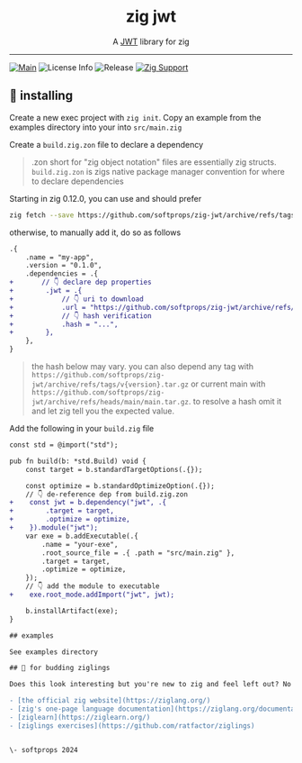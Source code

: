 <h1 align="center">
    zig jwt
</h1>

<div align="center">
    A <a href="https://jwt.io/">JWT</a> library for zig
</div>

---

[![Main](https://github.com/softprops/zig-jwt/actions/workflows/ci.yml/badge.svg)](https://github.com/softprops/zig-jwt/actions/workflows/ci.yml) ![License Info](https://img.shields.io/github/license/softprops/zig-jwt) ![Release](https://img.shields.io/github/v/release/softprops/zig-jwt) [![Zig Support](https://img.shields.io/badge/zig-0.13.0-black?logo=zig)](https://ziglang.org/documentation/0.13.0/)

## 📼 installing

Create a new exec project with `zig init`. Copy an example from the examples directory into your into `src/main.zig`

Create a `build.zig.zon` file to declare a dependency

> .zon short for "zig object notation" files are essentially zig structs. `build.zig.zon` is zigs native package manager convention for where to declare dependencies

Starting in zig 0.12.0, you can use and should prefer

```sh
zig fetch --save https://github.com/softprops/zig-jwt/archive/refs/tags/v0.1.0.tar.gz
```

otherwise, to manually add it, do so as follows

```diff
.{
    .name = "my-app",
    .version = "0.1.0",
    .dependencies = .{
+       // 👇 declare dep properties
+        .jwt = .{
+            // 👇 uri to download
+            .url = "https://github.com/softprops/zig-jwt/archive/refs/tags/v0.1.0.tar.gz",
+            // 👇 hash verification
+            .hash = "...",
+        },
    },
}
```

> the hash below may vary. you can also depend any tag with `https://github.com/softprops/zig-jwt/archive/refs/tags/v{version}.tar.gz` or current main with `https://github.com/softprops/zig-jwt/archive/refs/heads/main/main.tar.gz`. to resolve a hash omit it and let zig tell you the expected value.

Add the following in your `build.zig` file

```diff
const std = @import("std");

pub fn build(b: *std.Build) void {
    const target = b.standardTargetOptions(.{});

    const optimize = b.standardOptimizeOption(.{});
    // 👇 de-reference dep from build.zig.zon
+    const jwt = b.dependency("jwt", .{
+        .target = target,
+        .optimize = optimize,
+    }).module("jwt");
    var exe = b.addExecutable(.{
        .name = "your-exe",
        .root_source_file = .{ .path = "src/main.zig" },
        .target = target,
        .optimize = optimize,
    });
    // 👇 add the module to executable
+    exe.root_mode.addImport("jwt", jwt);

    b.installArtifact(exe);
}

## examples

See examples directory

## 🥹 for budding ziglings

Does this look interesting but you're new to zig and feel left out? No problem, zig is young so most us of our new are as well. Here are some resources to help get you up to speed on zig

- [the official zig website](https://ziglang.org/)
- [zig's one-page language documentation](https://ziglang.org/documentation/0.13.0/)
- [ziglearn](https://ziglearn.org/)
- [ziglings exercises](https://github.com/ratfactor/ziglings)


\- softprops 2024
